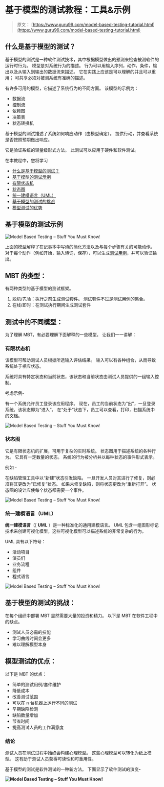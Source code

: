 # 基于模型的测试教程：工具&示例

> 原文： [https://www.guru99.com/model-based-testing-tutorial.html](https://www.guru99.com/model-based-testing-tutorial.html)

## 什么是基于模型的测试？

基于模型的测试是一种软件测试技术，其中根据模型做出的预测来检查被测软件的运行时行为。 模型是对系统行为的描述。 行为可以用输入序列，动作，条件，输出以及从输入到输出的数据流来描述。 它在实践上应该是可以理解的并且可以重用； 可共享必须对被测系统有准确的描述。

有许多可用的模型，它描述了系统行为的不同方面。 该模型的示例为：

*   数据流
*   控制流
*   依赖图
*   决策表
*   状态转换机

基于模型的测试描述了系统如何响应动作（由模型确定）。 提供行动，并查看系统是否按照预期做出响应。

它是验证系统的轻量级形式方法。 此测试可以应用于硬件和软件测试。

在本教程中，您将学习

*   [什么是基于模型的测试？](#1)
*   [基于模型的测试示例](#2)
*   [有限状态机](#3)
*   [状态图](#4)
*   [统一建模语言（UML）](#5)
*   [基于模型的测试的挑战](#6)
*   [模型测试的优势](#8)

## 基于模型的测试示例

![Model Based Testing – Stuff You Must Know!](img/3ddcee31087a5da8e6ea77badb168de3.png)

上面的模型解释了在记事本中写诗的简化方法以及与每个步骤有关的可能动作。 对于每个动作（例如开始，输入诗词，保存），可以生成[测试用例](/test-case.html)，并可以验证输出。

## MBT 的类型：

有两种类型的基于模型的测试框架。

1.  脱机/先验：执行之前生成测试套件。 测试套件不过是测试用例的集合。
2.  在线/即时：在测试执行期间生成测试套件

## 测试中的不同模型：

为了理解 MBT，有必要理解下面解释的一些模型。 让我们一一讲解：

### 有限状态机

该模型可帮助测试人员根据所选输入评估结果。 输入可以有各种组合，从而导致系统处于相应状态。

系统将具有特定状态和当前状态，该状态和当前状态由测试人员提供的一组输入控制。

考虑示例-

有一个系统允许员工登录该应用程序。 现在，员工的当前状态为“出”，一旦登录系统，该状态即为“进入”。 在“处于”状态下，员工可以查看，打印，扫描系统中的文档。

![Model Based Testing – Stuff You Must Know!](img/28ec289aa3f6fc1b013dab18bc7105dd.png)

### 状态图

它是有限状态机的扩展，可用于复杂的实时系统。 状态图用于描述系统的各种行为。 它具有一定数量的状态。 系统的行为被分析并以每种状态的事件形式表示。

例如 -

在缺陷管理工具中以“新建”状态引发缺陷。 一旦开发人员对其进行了修复，则必须将其更改为“已修复”状态。 如果未修复缺陷，则将状态更改为“重新打开”。 状态图的设计应使每个状态都需要一个事件。

![Model Based Testing – Stuff You Must Know!](img/d0c96518b0e37e0c6530ad782c996515.png)

### 统一建模语言（UML）

**统一建模语言**（[ **UML** ）是一种标准化的通用建模语言。 UML 包含一组图形标记技术来创建可视化模型，这些可视化模型可以描述系统的非常复杂的行为。

UML 具有以下符号：

*   活动项目
*   演员们
*   业务流程
*   组件
*   程式语言

![Model Based Testing – Stuff You Must Know!](img/b847657299d46cb5a31cdbebba02a8d8.png)

## 基于模型的测试的挑战：

在每个组织中部署 MBT 显然需要大量的投资和精力。 以下是 MBT 在软件工程中的缺点。

*   测试人员必需的技能
*   学习曲线时间会更多
*   难以理解模型本身

## 模型测试的优点：

以下是 MBT 的优点：

*   简单的测试用例/套件维护
*   降低成本
*   改善测试范围
*   可以在 n 台机器上运行不同的测试
*   早期缺陷检测
*   缺陷数量增加
*   节省时间
*   提高测试人员的工作满意度

### 结论

测试人员在测试过程中始终会构建心理模型。 这些心理模型可以转化为纸上模型。 这有助于测试人员获得可读性和可重用性。

基于模型的测试是软件测试的一种新方法。 下面显示了软件测试的演变-

**![Model Based Testing – Stuff You Must Know!](img/0499765c4699ee9f81be64de6629f2e0.png)**